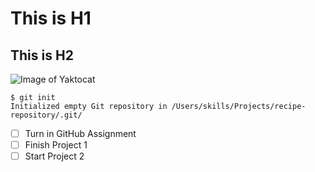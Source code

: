 # This is H1
## This is H2
![Image of Yaktocat](https://octodex.github.com/images/yaktocat.png)

```
$ git init
Initialized empty Git repository in /Users/skills/Projects/recipe-repository/.git/
```
- [ ] Turn in GitHub Assignment
- [ ] Finish Project 1
- [ ] Start Project 2
